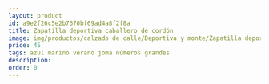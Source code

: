 ```yaml
---
layout: product
id: a9e2f26c5e2b7670bf69ad4a8f2f8a
title: Zapatilla deportiva caballero de cordón
image: img/productos/calzado de calle/Deportiva y monte/Zapatilla deportiva caballero de cordón=45=azul marino verano joma números grandes.webp
price: 45
tags: azul marino verano joma números grandes
description: 
order: 0
---
```

